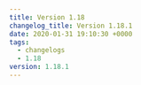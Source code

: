 ```yaml
---
title: Version 1.18
changelog_title: Version 1.18.1
date: 2020-01-31 19:10:30 +0000
tags:
  - changelogs
  - 1.18
version: 1.18.1
---
```


<script src="https://gist.github.com/spinnaker-release/306d7e241272980642e918f64ed91fe3.js?file=1.18.1.md"></script>
<script src="https://gist.github.com/spinnaker-release/306d7e241272980642e918f64ed91fe3.js?file=1.18.0.md"></script>
